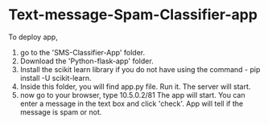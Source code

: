 # Text-message-Spam-Classifier-app
To deploy app,
1. go to the 'SMS-Classifier-App' folder.
2. Download the 'Python-flask-app' folder.
3. Install the scikit learn library if you do not have using the command - pip install -U scikit-learn.
4. Inside this folder, you will find app.py file. Run it. The server will start.
5. now go to your browser, type 10.5.0.2/81 
The app will start. You can enter a message in the text box and click 'check'. App will tell if the message is spam or not.
